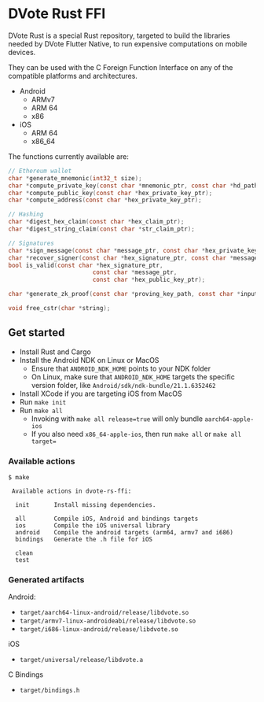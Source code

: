# DVote Rust FFI

DVote Rust is a special Rust repository, targeted to build the libraries needed by DVote Flutter Native, to run expensive computations on mobile devices. 

They can be used with the C Foreign Function Interface on any of the compatible platforms and architectures. 
- Android
  - ARMv7
  - ARM 64
  - x86
- iOS
  - ARM 64
  - x86_64


The functions currently available are: 

```C
// Ethereum wallet
char *generate_mnemonic(int32_t size);
char *compute_private_key(const char *mnemonic_ptr, const char *hd_path_ptr);
char *compute_public_key(const char *hex_private_key_ptr);
char *compute_address(const char *hex_private_key_ptr);

// Hashing
char *digest_hex_claim(const char *hex_claim_ptr);
char *digest_string_claim(const char *str_claim_ptr);

// Signatures
char *sign_message(const char *message_ptr, const char *hex_private_key_ptr);
char *recover_signer(const char *hex_signature_ptr, const char *message_ptr);
bool is_valid(const char *hex_signature_ptr,
                        const char *message_ptr,
                        const char *hex_public_key_ptr);

char *generate_zk_proof(const char *proving_key_path, const char *inputs);

void free_cstr(char *string);
```

## Get started

- Install Rust and Cargo
- Install the Android NDK on Linux or MacOS
  - Ensure that `ANDROID_NDK_HOME` points to your NDK folder
  - On Linux, make sure that `ANDROID_NDK_HOME` targets the specific version folder, like `Android/sdk/ndk-bundle/21.1.6352462`
- Install XCode if you are targeting iOS from MacOS
- Run `make init`
- Run `make all`
  - Invoking with `make all release=true` will only bundle `aarch64-apple-ios`
  - If you also need `x86_64-apple-ios`, then run `make all` or `make all target=`

### Available actions

```
$ make

 Available actions in dvote-rs-ffi:

  init       Install missing dependencies.
  
  all        Compile iOS, Android and bindings targets
  ios        Compile the iOS universal library
  android    Compile the android targets (arm64, armv7 and i686)
  bindings   Generate the .h file for iOS
  
  clean
  test

```

### Generated artifacts

Android:
- `target/aarch64-linux-android/release/libdvote.so`
- `target/armv7-linux-androideabi/release/libdvote.so`
- `target/i686-linux-android/release/libdvote.so`

iOS
- `target/universal/release/libdvote.a`

C Bindings
- `target/bindings.h`
